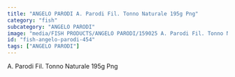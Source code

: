 ```yaml
---
title: "ANGELO PARODI A. Parodi Fil. Tonno Naturale 195g Png"
category: "fish"
subcategory: "ANGELO PARODI"
image: "media/FISH PRODUCTS/ANGELO PARODI/159025 A. Parodi Fil. Tonno Naturale 195g_PNG.png"
id: "fish-angelo-parodi-454"
tags: ["ANGELO PARODI"]
---
```


A. Parodi Fil. Tonno Naturale 195g Png
